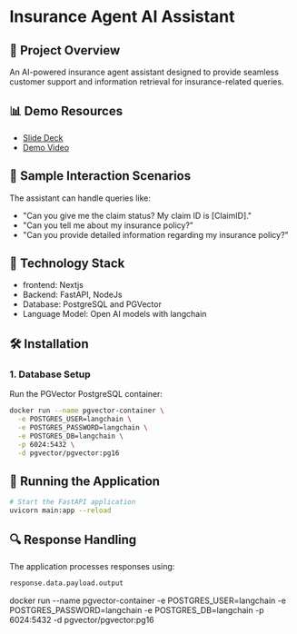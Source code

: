 # Insurance Agent AI Assistant

## 🚀 Project Overview

An AI-powered insurance agent assistant designed to provide seamless customer support and information retrieval for insurance-related queries.

## 📊 Demo Resources

- [Slide Deck](https://www.canva.com/design/DAGY4C8tCBo/G-c9F_-4NaFxquzQGXPXnw/edit?utm_content=DAGY4C8tCBo&utm_campaign=designshare&utm_medium=link2&utm_source=sharebutton)
- [Demo Video](https://drive.google.com/file/d/1DA7e7CbZsNSs-u0nZtbg2ZiIQmADWYoi/view?usp=sharing)

## 💬 Sample Interaction Scenarios

The assistant can handle queries like:
- "Can you give me the claim status? My claim ID is [ClaimID]."
- "Can you tell me about my insurance policy?"
- "Can you provide detailed information regarding my insurance policy?"

## 🔧 Technology Stack

- frontend: Nextjs
- Backend: FastAPI, NodeJs
- Database: PostgreSQL and PGVector
- Language Model: Open AI models with langchain

## 🛠 Installation

### 1. Database Setup

Run the PGVector PostgreSQL container:

```bash
docker run --name pgvector-container \
  -e POSTGRES_USER=langchain \
  -e POSTGRES_PASSWORD=langchain \
  -e POSTGRES_DB=langchain \
  -p 6024:5432 \
  -d pgvector/pgvector:pg16
```

## 🚀 Running the Application

```bash
# Start the FastAPI application
uvicorn main:app --reload
```

## 🔍 Response Handling

The application processes responses using:
```python
response.data.payload.output
```


docker run --name pgvector-container -e POSTGRES_USER=langchain -e POSTGRES_PASSWORD=langchain -e POSTGRES_DB=langchain -p 6024:5432 -d pgvector/pgvector:pg16

